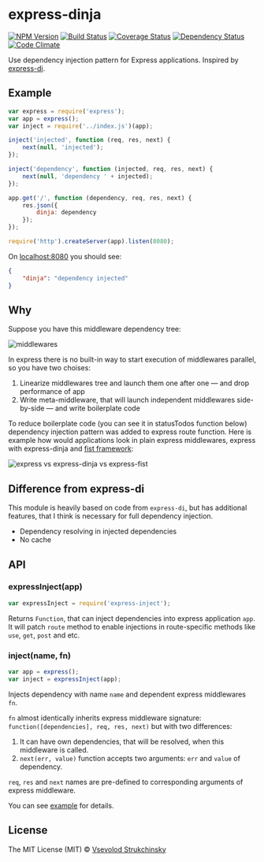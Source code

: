 # express-dinja

[![NPM Version](https://badge.fury.io/js/express-dinja.png)](https://npmjs.org/package/express-dinja) [![Build Status](https://travis-ci.org/floatdrop/express-dinja.png?branch=master)](https://travis-ci.org/floatdrop/express-dinja) [![Coverage Status](https://coveralls.io/repos/floatdrop/express-dinja/badge.png?branch=master)](https://coveralls.io/r/floatdrop/express-dinja) [![Dependency Status](https://gemnasium.com/floatdrop/express-dinja.png)](https://gemnasium.com/floatdrop/express-dinja) [![Code Climate](https://codeclimate.com/github/floatdrop/express-dinja.png)](https://codeclimate.com/github/floatdrop/express-dinja)

Use dependency injection pattern for Express applications. Inspired by [express-di](https://github.com/floatdrop/express-di).

## Example

```js
var express = require('express');
var app = express();
var inject = require('../index.js')(app);

inject('injected', function (req, res, next) {
    next(null, 'injected');
});

inject('dependency', function (injected, req, res, next) {
    next(null, 'dependency ' + injected);
});

app.get('/', function (dependency, req, res, next) {
    res.json({
        dinja: dependency
    });
});

require('http').createServer(app).listen(8080);
```

On [localhost:8080](http://localhost:8080) you should see:

```json
{
    "dinja": "dependency injected"
}
```

## Why

Suppose you have this middleware dependency tree:

![middlewares](https://cloud.githubusercontent.com/assets/365089/2589017/c0292b1a-ba45-11e3-9a1b-57e63d5cdcd2.png)

In express there is no built-in way to start execution of middlewares parallel, so you have two choises:

 1. Linearize middlewares tree and launch them one after one &mdash; and drop performance of app
 2. Write meta-middleware, that will launch independent middlewares side-by-side &mdash; and write boilerplate code

To reduce boilerplate code (you can see it in statusTodos function below) dependency injection pattern was added to express route function.
Here is example how would applications look in plain express middlewares, express with express-dinja and [fist framework](https://github.com/fistlabs/fist):

![express vs express-dinja vs express-fist](https://cloud.githubusercontent.com/assets/365089/2588957/892f28fe-ba44-11e3-85f4-409d5ddc7eaf.png)


## Difference from express-di

This module is heavily based on code from `express-di`, but has additional features, that I think is necessary for full dependency injection.

 * Dependency resolving in injected dependencies
 * No cache

## API

### expressInject(app)
```js
var expressInject = require('express-inject');
```

Returns `Function`, that can inject dependencies into express application `app`. It will patch `route` method to enable injections in route-specific methods like `use`, `get`, `post` and etc.

### inject(name, fn)

```js
var app = express();
var inject = expressInject(app);
```

Injects dependency with name `name` and dependent express middlewares `fn`.

`fn` almost identically inherits express middleware signature: `function([dependencies], req, res, next)` but with two differences:

 1. It can have own dependencies, that will be resolved, when this middleware is called.
 2. `next(err, value)` function accepts two arguments: `err` and `value` of dependency.

`req`, `res` and `next` names are pre-defined to corresponding arguments of express middleware.

You can see [example](https://github.com/floatdrop/express-dinja#example) for details.

## License

The MIT License (MIT) © [Vsevolod Strukchinsky](floatdrop@gmail.com)

